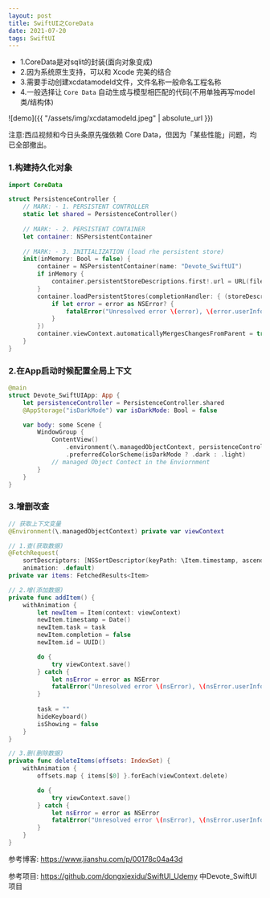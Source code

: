 ```yaml
---
layout: post
title: SwiftUI之CoreData
date: 2021-07-20
tags: SwiftUI
---
```


- 1.CoreData是对sqlit的封装(面向对象变成)
- 2.因为系统原生支持，可以和 Xcode 完美的结合
- 3.需要手动创建xcdatamodeld文件，文件名称一般命名工程名称
- 4.一般选择让 `Core Data` 自动生成与模型相匹配的代码(不用单独再写model类/结构体)

![demo]({{ "/assets/img/xcdatamodeld.jpeg" | absolute_url }})


注意:西瓜视频和今日头条原先强依赖 Core Data，但因为「某些性能」问题，均已全部撤出。

### 1.构建持久化对象
```swift
import CoreData

struct PersistenceController {
    // MARK: - 1. PERSISTENT CONTROLLER
    static let shared = PersistenceController()
    
    // MARK: - 2. PERSISTENT CONTAINER
    let container: NSPersistentContainer
    
    // MARK: - 3. INITIALIZATION (load rhe persistent store)
    init(inMemory: Bool = false) {
        container = NSPersistentContainer(name: "Devote_SwiftUI")
        if inMemory {
            container.persistentStoreDescriptions.first!.url = URL(fileURLWithPath: "/dev/null")
        }
        container.loadPersistentStores(completionHandler: { (storeDescription, error) in
            if let error = error as NSError? {
                fatalError("Unresolved error \(error), \(error.userInfo)")
            }
        })
        container.viewContext.automaticallyMergesChangesFromParent = true
    }
}
```

### 2.在App启动时候配置全局上下文
```swift
@main
struct Devote_SwiftUIApp: App {
    let persistenceController = PersistenceController.shared
    @AppStorage("isDarkMode") var isDarkMode: Bool = false

    var body: some Scene {
        WindowGroup {
            ContentView()
                .environment(\.managedObjectContext, persistenceController.container.viewContext)
                .preferredColorScheme(isDarkMode ? .dark : .light)
            // managed Object Contect in the Enviornment
        }
    }
}
```
### 3.增删改查
```swift
// 获取上下文变量
@Environment(\.managedObjectContext) private var viewContext

// 1.查(获取数据)
@FetchRequest(
    sortDescriptors: [NSSortDescriptor(keyPath: \Item.timestamp, ascending: true)],
    animation: .default)
private var items: FetchedResults<Item>

// 2.增(添加数据)
private func addItem() {
    withAnimation {
        let newItem = Item(context: viewContext)
        newItem.timestamp = Date()
        newItem.task = task
        newItem.completion = false
        newItem.id = UUID()

        do {
            try viewContext.save()
        } catch {
            let nsError = error as NSError
            fatalError("Unresolved error \(nsError), \(nsError.userInfo)")
        }
        
        task = ""
        hideKeyboard()
        isShowing = false
    }
}

// 3.删(删除数据)
private func deleteItems(offsets: IndexSet) {
    withAnimation {
        offsets.map { items[$0] }.forEach(viewContext.delete)

        do {
            try viewContext.save()
        } catch {
            let nsError = error as NSError
            fatalError("Unresolved error \(nsError), \(nsError.userInfo)")
        }
    }
}
```

参考博客: https://www.jianshu.com/p/00178c04a43d

参考项目: https://github.com/dongxiexidu/SwiftUI_Udemy 中Devote_SwiftUI项目

